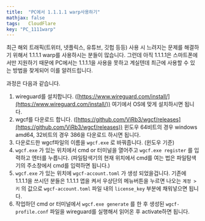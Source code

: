 ```yaml
---
title:  "PC에서 1.1.1.1 warp사용하기"
mathjax: false
tags:	CloudFlare
key: "PC_1111warp"
---
```


최근 해외 트래픽(트위터, 넷플릭스, 유튜브, 깃헙 등등) 사용 시 느려지는 문제를 해결하기 위해서 1.1.1.1 warp를 사용하시는 분들이 많습니다. 그런데 아직 1.1.1.1은 스마트폰에서만 지원하기 때문에 PC에서는 1.1.1.1을 사용을 못하고 계실텐데 최근에 사용할 수 있는 방법을 찾게되어 이를 알려드립니다.

과정은 다음과 같습니다.

1. wireguard를 설치합니다. ([https://www.wireguard.com/install/](https://www.wireguard.com/install/)) 여기에서 OS에 맞게 설치하시면 됩니다.
2. wgcf를 다운로드 합니다. ([https://github.com/ViRb3/wgcf/releases](https://github.com/ViRb3/wgcf/releases)) 윈도우 64비트의 경우 windows amd64, 32비트의 경우 386을 다운로드 하시면  됩니다.
3. 다운로드한 wgcf파일의 이름을 `wgcf.exe` 로 바꿔줍니다. (윈도우 기준)
4. `wgcf.exe` 가 있는 위치에서 cmd or 터미널을 열어주고 `wgcf.exe register` 를 입력하고 엔터를 누릅니다. (파일탐색기의 현재 위치에서 cmd를 여는 법은 파일탐색기의 주소창에서 cmd를 입력하면 됩니다.)
5. `wgcf.exe` 가 있는 위치에 `wgcf-account.toml` 가 생성 되었을겁니다. 기존에 1.1.1.1을 쓰시던 분들은 1.1.1.1 앱을 켜서 우상단의 메뉴버튼을 누르면 나오는 `계정 > 키` 의 값으로 `wgcf-account.toml` 파일 내의 `license_key` 부분에 채워넣으면 됩니다.
6. 작업하던 cmd or 터미널에서 `wgcf.exe generate` 를 한 후 생성된 `wgcf-profile.conf` 파일을 wireguard를 실행해서 읽어온 후 activate하면 됩니다.